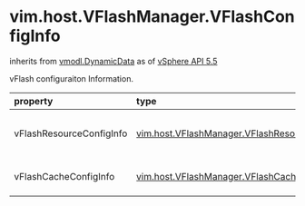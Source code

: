 vim.host.VFlashManager.VFlashConfigInfo
=======================================
inherits from [vmodl.DynamicData](docs/vmodl.DynamicData.md)
as of [vSphere API 5.5](vim.version.md#vim.version.version9)


vFlash configuraiton Information.

| property | type | optional | priv | desc |
|:---------|:-----|:---------|:-----|:-----|
| vFlashResourceConfigInfo | [vim.host.VFlashManager.VFlashResourceConfigInfo](vim.host.VFlashManager.VFlashResourceConfigInfo.md "vim.host.VFlashManager.VFlashResourceConfigInfo") | true | None | vFlash resource configuration information |
| vFlashCacheConfigInfo | [vim.host.VFlashManager.VFlashCacheConfigInfo](vim.host.VFlashManager.VFlashCacheConfigInfo.md "vim.host.VFlashManager.VFlashCacheConfigInfo") | true | None | vFlash cache configuration information |


